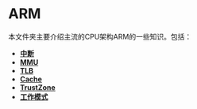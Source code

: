 # ARM

本文件夹主要介绍主流的CPU架构ARM的一些知识。包括：

+ **[中断](https://github.com/lowkeyway/Embedded/blob/master/Hardware/Processor%20architecture/ARM/%E4%B8%AD%E6%96%AD.md)**
+ **[MMU](https://github.com/lowkeyway/Embedded/blob/master/Hardware/Processor%20architecture/ARM/MMU.md)**
+ **[TLB](https://github.com/lowkeyway/Embedded/blob/master/Hardware/Processor%20architecture/ARM/TLB.md)**
+ **[Cache](https://github.com/lowkeyway/Embedded/blob/master/Hardware/Processor%20architecture/ARM/Cache.md)**
+ **[TrustZone](https://github.com/lowkeyway/Embedded/blob/master/Hardware/Processor%20architecture/ARM/TrustZone.md)**
+ **[工作模式](https://github.com/lowkeyway/Embedded/blob/master/Hardware/Processor%20architecture/ARM/%E5%B7%A5%E4%BD%9C%E6%A8%A1%E5%BC%8F.md)**
